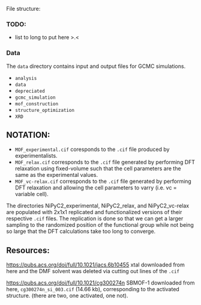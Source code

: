 File structure:

### TODO:
- list to long to put here >.< 


### Data
The `data` directory contains input and output files for GCMC simulations.


- `analysis`
- `data`
- `depreciated`
- `gcmc_simulation`
- `mof_construction`
- `structure_optimization`
- `XRD`



## NOTATION: 
* `MOF_experimental.cif` coresponds to the `.cif` file produced by experimentalists. 
* `MOF_relax.cif` corresponds to the `.cif` file generated by performing DFT relaxation using fixed-volume such that the cell parameters are the same as the experimental values.
* `MOF_vc-relax.cif` corresponds to the `.cif` file generated by performing DFT relaxation and allowing the cell parameters to varry (i.e. vc = variable cell).

The directories NiPyC2_experimental, NiPyC2_relax, and NiPyC2_vc-relax are populated with 2x1x1 replicated and functionalized versions of their respective `.cif` files. The replication is done so that we can get a larger sampling to the randomized position of the functional group while not being so large that the DFT calculations take too long to converge.

## Resources:
https://pubs.acs.org/doi/full/10.1021/jacs.6b10455 xtal downloaded from here and the DMF solvent was deleted via cutting out lines of the `.cif`

https://pubs.acs.org/doi/full/10.1021/cg300274n SBMOF-1 downloaded from here, `cg300274n_si_003.cif` (14.66 kb), corresponding to the activated structure. (there are two, one activated, one not).
